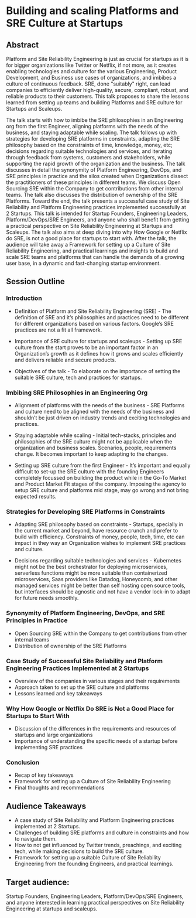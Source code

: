 # Building and scaling Platforms and SRE Culture at Startups

## Abstract

Platform and Site Reliability Engineering is just as crucial for startups as it is for bigger organizations like Twitter or Netflix, if not more, as it creates enabling technologies and culture for the various Engineering, Product Development, and Business use cases of organizations, and imbibes a culture of continuous feedback. SRE, done "suitably" right, can lead companies to efficiently deliver high-quality, secure, compliant, robust, and reliable products to their customers. This talk proposes to share the lessons learned from setting up teams and building Platforms and SRE culture for Startups and Scaleups.

The talk starts with how to imbibe the SRE philosophies in an Engineering org from the first Engineer, aligning platforms with the needs of the business, and staying adaptable while scaling. The talk follows up with strategies for developing SRE platforms in constraints, adapting the SRE philosophy based on the constraints of time, knowledge, money, etc; decisions regarding suitable technologies and services, and iterating through feedback from systems, customers and stakeholders, while supporting the rapid growth of the organization and the business. The talk discusses in detail the synonymity of Platform Engineering, DevOps, and SRE principles in practice and the silos created when Organizations dissect the practitioners of these principles in different teams. We discuss Open Sourcing SRE within the Company to get contributions from other internal teams. The talk also discusses the distribution of ownership of the SRE Platforms. Toward the end, the talk presents a successful case study of Site Reliability and Platform Engineering practices implemented successfully at 2 Startups. This talk is intended for Startup Founders, Engineering Leaders, Platform/DevOps/SRE Engineers, and anyone who shall benefit from getting a practical perspective on Site Reliability Engineering at Startups and Scaleups. The talk also aims at deep diving into why How Google or Netflix do SRE, is not a good place for startups to start with. After the talk, the audience will take away a Framework for setting up a Culture of Site Reliability Engineering, and practical learnings and insights to build and scale SRE teams and platforms that can handle the demands of a growing user base, in a dynamic and fast-changing startup environment.


## Session Outline

### Introduction 

- Definition of Platform and Site Reliability Engineering (SRE)  - The definition of SRE and it’s philosophies and practices need to be different for different organizations based on various factors. Google’s SRE practices are not a fit all framework.

- Importance of SRE culture for startups and scaleups - Setting up SRE culture from the start proves to be an important factor in an Organization’s growth as it defines how it grows and scales efficiently and delivers reliable and secure products.

- Objectives of the talk - To elaborate on the importance of setting the suitable SRE culture, tech and practices for startups.


### Imbibing SRE Philosophies in an Engineering Org 

- Alignment of platforms with the needs of the business - SRE Platforms and culture need to be aligned with the needs of the business and shouldn’t be just driven on industry trends and exciting technologies and practices.

- Staying adaptable while scaling - Initial tech-stacks, principles and philosophies of the SRE culture might not be applicable when the organization and business scales. Scenarios, people, requirements change. It becomes important to keep adapting to the changes.

- Setting up SRE culture from the first Engineer - It’s important and equally difficult to set-up the SRE culture with the founding Engineers completely focussed on building the product while in the Go-To Market and Product Market Fit stages of the company. Imposing the agency to setup SRE culture and platforms mid stage, may go wrong and not bring expected results.

### Strategies for Developing SRE Platforms in Constraints 

- Adapting SRE philosophy based on constraints - Startups, specially in the current market and beyond, have resource crunch and prefer to build with efficiency. Constraints of money, people, tech, time, etc can impact in they way an Organization wishes to implement SRE practices and culture.

- Decisions regarding suitable technologies and services - Kubernetes might not be the best orchestrator for deploying microservices, serverless functions might be more suitable than containerized microservices, Saas providers like Datadog, Honeycomb, and other managed services might be better than self hosting open source tools, but interfaces should be agnostic and not have a vendor lock-in to adapt for future needs smoothly.

### Synonymity of Platform Engineering, DevOps, and SRE Principles in Practice 

- Open Sourcing SRE within the Company to get contributions from other internal teams 
- Distribution of ownership of the SRE Platforms

### Case Study of Successful Site Reliability and Platform Engineering Practices Implemented at 2 Startups 

- Overview of the companies in various stages and their requirements 
- Approach taken to set up the SRE culture and platforms 
- Lessons learned and key takeaways

### Why How Google or Netflix Do SRE is Not a Good Place for Startups to Start With 

- Discussion of the differences in the requirements and resources of startups and large organizations 
- Importance of understanding the specific needs of a startup before implementing SRE practices

### Conclusion 
- Recap of key takeaways 
- Framework for setting up a Culture of Site Reliability Engineering 
- Final thoughts and recommendations


## Audience Takeaways


- A case study of Site Reliability and Platform Engineering practices implemented at 2 Startups.
- Challenges of building SRE platforms and culture in constraints and how to navigate them.
- How to not get influenced by Twitter trends, preachings, and exciting tech, while making decisions to build the SRE culture.
- Framework for setting up a suitable Culture of Site Reliability Engineering from the founding Engineers, and practical learnings.

## Target audience: 

Startup Founders, Engineering Leaders, Platform/DevOps/SRE Engineers, and anyone interested in learning practical perspectives on Site Reliability Engineering at startups and scaleups.
